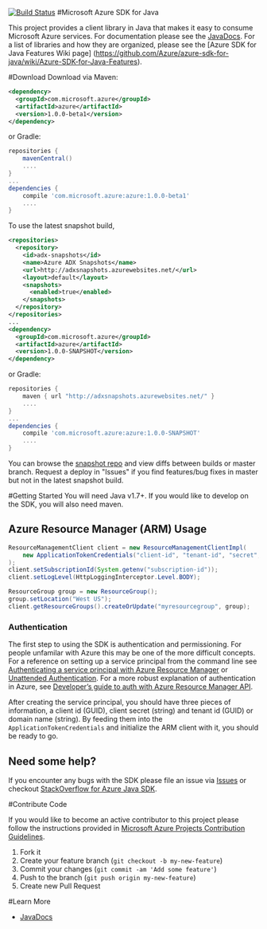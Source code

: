 [![Build Status](https://travis-ci.org/Azure/azure-sdk-for-java.svg?style=flat-square&label=build)](https://travis-ci.org/Azure/azure-sdk-for-java)
#Microsoft Azure SDK for Java

This project provides a client library in Java that makes it easy to consume Microsoft Azure services. For documentation please see the [JavaDocs](http://azure.github.io/azure-sdk-for-java). For a list of libraries and how they are organized, please see the [Azure SDK for Java Features Wiki page] (https://github.com/Azure/azure-sdk-for-java/wiki/Azure-SDK-for-Java-Features).

#Download
Download via Maven:
```xml
<dependency>
  <groupId>com.microsoft.azure</groupId>
  <artifactId>azure</artifactId>
  <version>1.0.0-beta1</version>
</dependency>
```
or Gradle:
```groovy
repositories {
    mavenCentral()
    ....
}
...
dependencies {
    compile 'com.microsoft.azure:azure:1.0.0-beta1'
    ....
}
```
To use the latest snapshot build,
```xml
<repositories>
  <repository>
    <id>adx-snapshots</id>
    <name>Azure ADX Snapshots</name>
    <url>http://adxsnapshots.azurewebsites.net/</url>
    <layout>default</layout>
    <snapshots>
      <enabled>true</enabled>
    </snapshots>
  </repository>
</repositories>
...
<dependency>
  <groupId>com.microsoft.azure</groupId>
  <artifactId>azure</artifactId>
  <version>1.0.0-SNAPSHOT</version>
</dependency>
```
or Gradle:
```groovy
repositories {
    maven { url "http://adxsnapshots.azurewebsites.net/" }
    ....
}
...
dependencies {
    compile 'com.microsoft.azure:azure:1.0.0-SNAPSHOT'
    ....
}
```
You can browse the [snapshot repo](http://adxsnapshots.azurewebsites.net/) and view diffs between builds or master branch. Request a deploy in "Issues" if you find features/bug fixes in master but not in the latest snapshot build.

#Getting Started
You will need Java v1.7+. If you would like to develop on the SDK, you will also need maven.

## Azure Resource Manager (ARM) Usage
```java
ResourceManagementClient client = new ResourceManagementClientImpl(
    new ApplicationTokenCredentials("client-id", "tenant-id", "secret", null) // see Authentication
);
client.setSubscriptionId(System.getenv("subscription-id"));
client.setLogLevel(HttpLoggingInterceptor.Level.BODY);

ResourceGroup group = new ResourceGroup();
group.setLocation("West US");
client.getResourceGroups().createOrUpdate("myresourcegroup", group);
```

### Authentication
The first step to using the SDK is authentication and permissioning. For people unfamilar with Azure this may be one of the more difficult concepts. For a reference on setting up a service principal from the command line see [Authenticating a service principal with Azure Resource Manager](http://aka.ms/cli-service-principal) or [Unattended Authentication](http://aka.ms/auth-unattended). For a more robust explanation of authentication in Azure, see [Developer’s guide to auth with Azure Resource Manager API](http://aka.ms/arm-auth-dev-guide).

After creating the service principal, you should have three pieces of information, a client id (GUID), client secret (string) and tenant id (GUID) or domain name (string). By feeding them into the `ApplicationTokenCredentials` and initialize the ARM client with it, you should be ready to go.

## Need some help?
If you encounter any bugs with the SDK please file an issue via [Issues](https://github.com/Azure/azure-sdk-for-java/issues) or checkout [StackOverflow for Azure Java SDK](http://stackoverflow.com/questions/tagged/azure-java-sdk).

#Contribute Code

If you would like to become an active contributor to this project please follow the instructions provided in [Microsoft Azure Projects Contribution Guidelines](http://azure.github.io/guidelines.html).

1. Fork it
2. Create your feature branch (`git checkout -b my-new-feature`)
3. Commit your changes (`git commit -am 'Add some feature'`)
4. Push to the branch (`git push origin my-new-feature`)
5. Create new Pull Request

#Learn More
* [JavaDocs](http://azure.github.io/azure-sdk-for-java)
